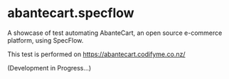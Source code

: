 # abantecart.specflow
A showcase of test automating AbanteCart, an open source e-commerce platform, using SpecFlow.

This test is performed on https://abantecart.codifyme.co.nz/

(Development in Progress...)
